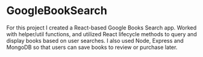 # GoogleBookSearch

For this project I created a React-based Google Books Search app. Worked with helper/util functions, and utilized React lifecycle methods to query and display books based on user searches. I also used Node, Express and MongoDB so that users can save books to review or purchase later.</p>